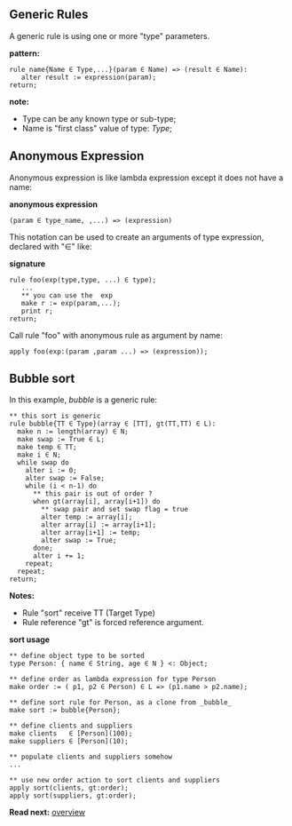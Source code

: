 ## Generic Rules

A generic rule is using one or more "type" parameters. 

**pattern:**
```
rule name{Name ∈ Type,...}(param ∈ Name) => (result ∈ Name):
   alter result := expression(param);
return;
```

**note:** 
* Type can be any known type or sub-type;
* Name is "first class" value of type: _Type_;

## Anonymous Expression

Anonymous expression is like lambda expression except it does not have a name:

**anonymous expression**
```
(param ∈ type_name, ,...) => (expression)
```

This notation can be used to create an arguments of type expression, declared with "∈" like:

**signature**
```
rule foo(exp(type,type, ...) ∈ type);
   ... 
   ** you can use the  exp
   make r := exp(param,...);
   print r;
return;
```

Call rule "foo" with anonymous rule as argument by name:

```
apply foo(exp:(param ,param ...) => (expression));
```

## Bubble sort

In this example, _bubble_ is a generic rule:

```** this sort is generic 
rule bubble{TT ∈ Type}(array ∈ [TT], gt(TT,TT) ∈ L):
  make n := length(array) ∈ N; 
  make swap := True ∈ L;
  make temp ∈ TT;
  make i ∈ N;
  while swap do
    alter i := 0;
    alter swap := False;
    while (i < n-1) do
      ** this pair is out of order ?
      when gt(array[i], array[i+1]) do
        ** swap pair and set swap flag = true
        alter temp := array[i];
        alter array[i] := array[i+1];
        alter array[i+1] := temp;
        alter swap := True;
      done;
      alter i += 1;
    repeat;
  repeat;
return;
```

**Notes:**

* Rule "sort" receive TT (Target Type) 
* Rule reference "gt" is forced reference argument.

**sort usage**

```** define object type to be sorted
type Person: { name ∈ String, age ∈ N } <: Object;
** define order as lambda expression for type Person
make order := ( p1, p2 ∈ Person) ∈ L => (p1.name > p2.name);
** define sort rule for Person, as a clone from _bubble_
make sort := bubble{Person};
** define clients and suppliers
make clients   ∈ [Person](100);
make suppliers ∈ [Person](10);
** populate clients and suppliers somehow
...
** use new order action to sort clients and suppliers
apply sort(clients, gt:order);
apply sort(suppliers, gt:order);
```

**Read next:** [overview](./syntax/overview.md)